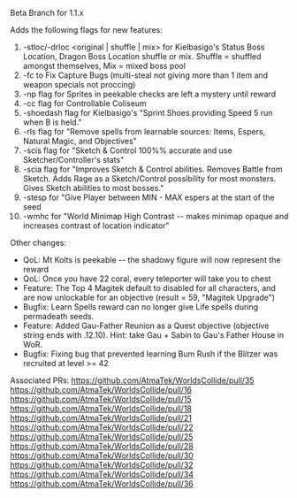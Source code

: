 Beta Branch for 1.1.x

Adds the following flags for new features:
1) -stloc/-drloc <original | shuffle | mix> for Kielbasigo's Status Boss Location, Dragon Boss Location shuffle or mix. Shuffle = shuffled amongst themselves, Mix = mixed boss pool
2) -fc to Fix Capture Bugs (multi-steal not giving more than 1 item and weapon specials not proccing)
3) -np flag for Sprites in peekable checks are left a mystery until reward
4) -cc flag for Controllable Coliseum
5) -shoedash flag for Kielbasigo's "Sprint Shoes providing Speed 5 run when B is held."
6) -rls flag for "Remove spells from learnable sources: Items, Espers, Natural Magic, and Objectives"
7) -scis flag for "Sketch & Control 100%% accurate and use Sketcher/Controller's stats"
8) -scia flag for "Improves Sketch & Control abilities. Removes Battle from Sketch. Adds Rage as a Sketch/Control possibility for most monsters. Gives Sketch abilities to most bosses."
9) -stesp <MIN> <MAX> for "Give Player between MIN - MAX espers at the start of the seed
10) -wmhc for "World Minimap High Contrast -- makes minimap opaque and increases contrast of location indicator"

Other changes:
- QoL: Mt Kolts is peekable -- the shadowy figure will now represent the reward
- QoL: Once you have 22 coral, every teleporter will take you to chest
- Feature: The Top 4 Magitek default to disabled for all characters, and are now unlockable for an objective (result = 59, "Magitek Upgrade")
- Bugfix: Learn Spells reward can no longer give Life spells during permadeath seeds.
- Feature: Added Gau-Father Reunion as a Quest objective (objective string ends with .12.10). Hint: take Gau + Sabin to Gau's Father House in WoR.
- Bugfix: Fixing bug that prevented learning Bum Rush if the Blitzer was recruited at level >= 42

Associated PRs:
<https://github.com/AtmaTek/WorldsCollide/pull/35>
<https://github.com/AtmaTek/WorldsCollide/pull/16>
<https://github.com/AtmaTek/WorldsCollide/pull/15>
<https://github.com/AtmaTek/WorldsCollide/pull/18>
<https://github.com/AtmaTek/WorldsCollide/pull/21>
<https://github.com/AtmaTek/WorldsCollide/pull/22>
<https://github.com/AtmaTek/WorldsCollide/pull/25>
<https://github.com/AtmaTek/WorldsCollide/pull/28>
<https://github.com/AtmaTek/WorldsCollide/pull/30>
<https://github.com/AtmaTek/WorldsCollide/pull/32>
<https://github.com/AtmaTek/WorldsCollide/pull/34>
<https://github.com/AtmaTek/WorldsCollide/pull/36>


